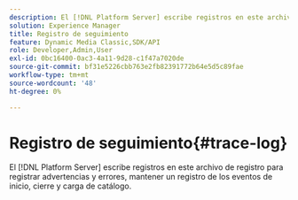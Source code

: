 ```yaml
---
description: El [!DNL Platform Server] escribe registros en este archivo de registro para registrar advertencias y errores, mantener un registro de los eventos de inicio, cierre y carga de catálogo.
solution: Experience Manager
title: Registro de seguimiento
feature: Dynamic Media Classic,SDK/API
role: Developer,Admin,User
exl-id: 0bc16400-0ac3-4a11-9d28-c1f47a7020de
source-git-commit: bf31e5226cbb763e2fb82391772b64e5d5c89fae
workflow-type: tm+mt
source-wordcount: '48'
ht-degree: 0%

---
```


# Registro de seguimiento{#trace-log}

El [!DNL Platform Server] escribe registros en este archivo de registro para registrar advertencias y errores, mantener un registro de los eventos de inicio, cierre y carga de catálogo.
